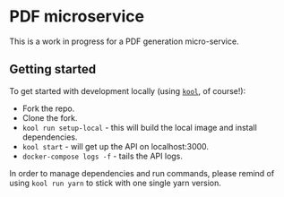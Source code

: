 # PDF microservice

This is a work in progress for a PDF generation micro-service.

## Getting started
To get started with development locally (using [`kool`](https://github.com/kool-dev/kool), of course!):

- Fork the repo.
- Clone the fork.
- `kool run setup-local` - this will build the local image and install dependencies.
- `kool start` - will get up the API on localhost:3000.
- `docker-compose logs -f` - tails the API logs.

In order to manage dependencies and run commands, please remind of using `kool run yarn` to stick with one single yarn version.
